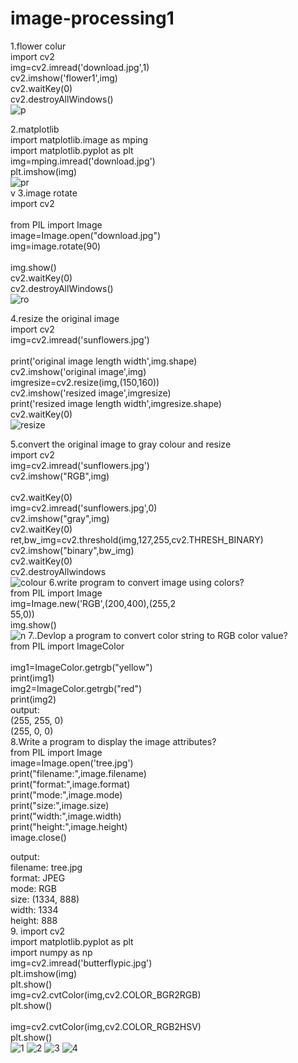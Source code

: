 # image-processing1
1.flower colur<br>
import cv2<br>
img=cv2.imread('download.jpg',1)<br>
cv2.imshow('flower1',img)<br>
cv2.waitKey(0)<br>
cv2.destroyAllWindows()<br>
![p](https://user-images.githubusercontent.com/98145915/174048358-3e71801e-8c8a-4321-b19c-7a9d312001a6.png)

2.matplotlib<br>
import matplotlib.image as mping<br>
import matplotlib.pyplot as plt<br>
img=mping.imread('download.jpg')<br>
plt.imshow(img)<br>
![pr](https://user-images.githubusercontent.com/98145915/174048578-8c840dce-ce42-4bb0-8f1b-7d8df3382da4.png)<br>
v
 3.image rotate<br>
 import cv2<br><br>
from PIL import Image<br>
image=Image.open("download.jpg")<br>
img=image.rotate(90)<br><br>
img.show()<br>
cv2.waitKey(0)<br>
cv2.destroyAllWindows()<br>
![ro](https://user-images.githubusercontent.com/98145915/174048841-ed88c70c-f9d8-4203-aa47-9d43b7a1bf50.png)<br>

4.resize the original image<br>
import cv2<br>
img=cv2.imread('sunflowers.jpg')<br><br>
print('original image length width',img.shape)<br>
cv2.imshow('original image',img)<br>
imgresize=cv2.resize(img,(150,160))<br>
cv2.imshow('resized image',imgresize)<br>
print('resized image length width',imgresize.shape)<br>
cv2.waitKey(0)<br>
![resize](https://user-images.githubusercontent.com/98145915/174047204-98560a67-dda4-446f-9164-d69fbccc2c59.png)


5.convert the original image to gray colour and resize<br>
import cv2<br>
img=cv2.imread('sunflowers.jpg')<br>
cv2.imshow("RGB",img)<br><br>
cv2.waitKey(0)<br>
img=cv2.imread('sunflowers.jpg',0)<br>
cv2.imshow("gray",img)<br>
cv2.waitKey(0)<br>
ret,bw_img=cv2.threshold(img,127,255,cv2.THRESH_BINARY)<br>
cv2.imshow("binary",bw_img)<br>
cv2.waitKey(0)<br>
cv2.destroyAllwindows<br>
![colour](https://user-images.githubusercontent.com/98145915/174048007-5635afdd-b8a8-4a1a-8284-2fdc17eab4ed.png)
6.write program to convert image using colors?<br>
from PIL import Image<br>
img=Image.new('RGB',(200,400),(255,2<br>55,0))<br>
img.show()<br>
![n](https://user-images.githubusercontent.com/98145915/174051330-4cfdbe50-35f9-405a-9a2b-81489d593100.png)
7..Devlop a program to convert color string to RGB color value?<br>
from PIL import ImageColor<br><br>
img1=ImageColor.getrgb("yellow")<br>
print(img1)<br>
img2=ImageColor.getrgb("red")<br>
print(img2)<br>
output:<br>
(255, 255, 0)<br>
(255, 0, 0)<br>
8.Write a program to display the image attributes?<br>
from PIL import Image<br>
image=Image.open('tree.jpg')<br>
print("filename:",image.filename)<br>
print("format:",image.format)<br>
print("mode:",image.mode)<br>
print("size:",image.size)<br>
print("width:",image.width)<br>
print("height:",image.height)<br>
image.close()<br>

output:<br>
filename: tree.jpg<br>
format: JPEG<br>
mode: RGB<br>
size: (1334, 888)<br>
width: 1334<br>
height: 888<br>
9. import cv2<br>
import matplotlib.pyplot as plt<br>
import numpy as np<br>
img=cv2.imread('butterflypic.jpg')<br>
plt.imshow(img)<br>
plt.show()<br>
img=cv2.cvtColor(img,cv2.COLOR_BGR2RGB)<br>
plt.show()<br><br>
img=cv2.cvtColor(img,cv2.COLOR_RGB2HSV)<br>
plt.show()<br>
![1](https://user-images.githubusercontent.com/98145915/174055098-19556aae-e648-4135-9449-282dcc4c01d4.png)
![2](https://user-images.githubusercontent.com/98145915/174055317-075011d0-d8be-4d3a-80f0-4c722e7f14a8.png)
![3](https://user-images.githubusercontent.com/98145915/174055458-a8927fd8-cbb6-4866-b4e4-4bc97c2c164b.png)
![4](https://user-images.githubusercontent.com/98145915/174055552-c4c407d3-ccc7-4e89-98fe-d4b446977011.png)

